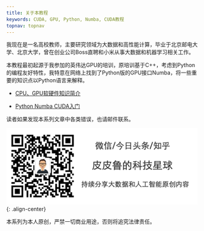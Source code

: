 ```yaml
---
title: 关于本教程
keywords: CUDA, GPU, Python, Numba, CUDA教程
topnav: topnav
---
```


我现在是一名高校教师，主要研究领域为大数据和高性能计算，毕业于北京邮电大学、北京大学，曾在创业公司Boss直聘和小米从事大数据和机器学习相关工作。

本教程最初起源于我参加的英伟达GPU的培训，原培训基于C++，考虑到Python的编程友好特性，我特意在网络上找到了Python版的GPU接口Numba，将一些重要的知识点以Python语言来解释。

* [CPU、GPU软硬件知识简介](./gpu-basic/index.html)

* [Python Numba CUDA入门](./python-cuda/index.html)

读者如果发现本系列文章中各类错误，也请邮件联系。

![签名](/assets/img/签名.png){: .align-center}

本系列为本人原创，严禁一切商业用途，否则将追究法律责任。